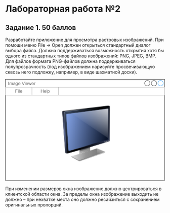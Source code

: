 # Лабораторная работа №2

## Задание 1. 50 баллов

Разработайте приложение для просмотра растровых изображений. При помощи меню File -> Open должен открыться стандартный диалог выбора файла. Должна поддерживаться возможность открытия хотя бы одного из стандартных типов файлов изображений: PNG, JPEG, BMP. Для файлов формата PNG-файлов должна поддерживаться полупрозрачность (под изображением нарисуйте просвечивающую сквозь него подложку, например, в виде шахматной доски).

![Alt text](image.png)

При изменении размеров окна изображение должно центрироваться в клиентской области окна. За пределы окна изображение выходить не должно – при нехватке места оно должно ресайзиться с сохранением оригинальных пропорций.
